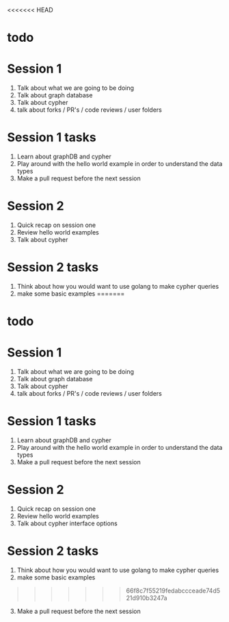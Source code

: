 <<<<<<< HEAD
# todo

# Session 1
1. Talk about what we are going to be doing
2. Talk about graph database
3. Talk about cypher
4. talk about forks / PR's / code reviews / user folders

# Session 1 tasks
1. Learn about graphDB and cypher
2. Play around with the hello world example in order to understand the data types
3. Make a pull request before the next session


# Session 2
1. Quick recap on session one
2. Review hello world examples
2. Talk about cypher

# Session 2 tasks
1. Think about how you would want to use golang to make cypher queries
2. make some basic examples
=======
# todo

# Session 1
1. Talk about what we are going to be doing
2. Talk about graph database
3. Talk about cypher
4. talk about forks / PR's / code reviews / user folders

# Session 1 tasks
1. Learn about graphDB and cypher
2. Play around with the hello world example in order to understand the data types
3. Make a pull request before the next session


# Session 2
1. Quick recap on session one
2. Review hello world examples
2. Talk about cypher interface options

# Session 2 tasks
1. Think about how you would want to use golang to make cypher queries
2. make some basic examples
>>>>>>> 66f8c7f55219fedabccceade74d521d910b3247a
3. Make a pull request before the next session